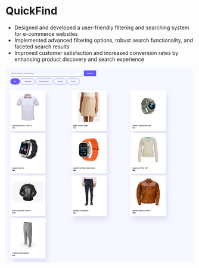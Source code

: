 # QuickFind

- Designed and developed a user-friendly filtering and searching system for e-commerce websites
- Implemented advanced filtering options, robust search functionality, and faceted search results
- Improved customer satisfaction and increased conversion rates by enhancing product discovery and search experience

![1725527219037](image/README/1725527219037.png)
